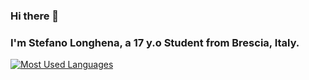 ### Hi there 👋

### I'm Stefano Longhena, a 17 y.o Student from Brescia, Italy.

[![Most Used Languages](https://github-readme-stats.vercel.app/api/top-langs/?username=StefanoLonghena&layout=compact)](https://github.com/StefanoLonghena/github-readme-stats)
